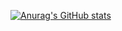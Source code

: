 <!-- ![](./profile-3d-contrib/profile-green-animate.svg) -->
[![Anurag's GitHub stats](https://github-readme-stats.vercel.app/api?username=sadeghsou&show_icons=true&theme=radical)](https://github.com/sadeghsou/github-readme-stats)
